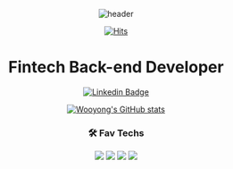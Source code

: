 <div align="center">
 
![header](https://capsule-render.vercel.app/api?type=cylinder&color=auto&height=150&section=header&text=WooYong%20An&fontSize=50&animation=twinkling)

[![Hits](https://hits.seeyoufarm.com/api/count/incr/badge.svg?url=https://github.com/anwoo99&count_bg=%23FFB60F&title_bg=%23555555&icon=&icon_color=%23E7E7E7&title=hits&edge_flat=false)](https://github.com/anwoo99)

# Fintech Back-end Developer
  [![Linkedin Badge](https://img.shields.io/badge/-LinkedIn-blue?style=flat-square&logo=Linkedin&logoColor=white&link=https://www.linkedin.com/in/%EC%9A%B0%EC%9A%A9-%EC%95%88-aa8842246?utm_source=share&utm_campaign=share_via&utm_content=profile&utm_medium=android_app)](https://www.linkedin.com/in/%EC%9A%B0%EC%9A%A9-%EC%95%88-aa8842246?utm_source=share&utm_campaign=share_via&utm_content=profile&utm_medium=android_app)
 
 [![Wooyong's GitHub stats](https://github-readme-stats.vercel.app/api?username=anwoo99&hide=stars)](https://github.com/anuraghazra/github-readme-stats)

### 🛠 Fav Techs
<img src="https://img.shields.io/badge/LINUX-FCC624?style=flat-square&logo=LINUX&logoColor=white"/></a> <img src="https://img.shields.io/badge/C-A8B9CC?style=flat-square&logo=C&logoColor=white"/></a> 
<img src="https://img.shields.io/badge/CISCO-1BA0D7?style=flat-square&logo=CISCO&logoColor=white"/></a> <img src="https://img.shields.io/badge/Python-3766AB?style=flat-square&logo=Python&logoColor=white"/></a>
</div>
